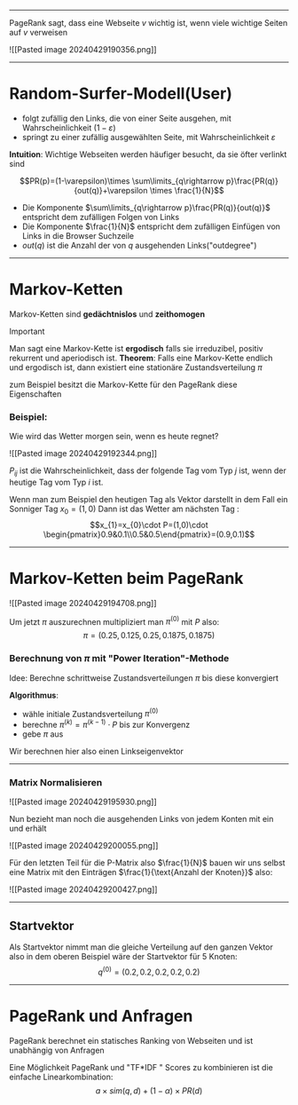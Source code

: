 
---
PageRank sagt, dass eine Webseite $v$ wichtig ist, wenn viele wichtige Seiten auf $v$ verweisen

![[Pasted image 20240429190356.png]]

---
# Random-Surfer-Modell(User)
- folgt zufällig den Links, die von einer Seite ausgehen, mit Wahrscheinlichkeit $(1-\varepsilon)$ 
- springt zu einer zufällig ausgewählten Seite, mit Wahrscheinlichkeit $\varepsilon$ 

__Intuition__: Wichtige Webseiten werden häufiger besucht, da sie öfter verlinkt sind

$$PR(p)=(1-\varepsilon)\times \sum\limits_{q\rightarrow p}\frac{PR(q)}{out(q)}+\varepsilon \times \frac{1}{N}$$
- Die Komponente $\sum\limits_{q\rightarrow p}\frac{PR(q)}{out(q)}$ entspricht dem zufälligen Folgen von Links
- Die Komponente $\frac{1}{N}$ entspricht dem zufälligen Einfügen von Links in die Browser Suchzeile
- $out(q)$ ist die Anzahl der von $q$ ausgehenden Links("outdegree")

---
# Markov-Ketten
Markov-Ketten sind __gedächtnislos__ und __zeithomogen__

>[!Important]
>Man sagt eine Markov-Kette ist **ergodisch** falls sie irreduzibel, positiv rekurrent und aperiodisch ist.
>__Theorem__: Falls eine Markov-Kette endlich und ergodisch ist, dann existiert eine stationäre Zustandsverteilung $\pi$ 

zum Beispiel besitzt die Markov-Kette für den PageRank diese Eigenschaften

### Beispiel:
Wie wird das Wetter morgen sein, wenn es heute regnet?

![[Pasted image 20240429192344.png]]

$P_{ij}$ ist die Wahrscheinlichkeit, dass der folgende Tag vom Typ $j$ ist, wenn der heutige Tag vom Typ $i$ ist.

Wenn man zum Beispiel den heutigen Tag als Vektor darstellt in dem Fall ein Sonniger Tag $x_{0}=(1, 0)$ 
Dann ist das Wetter am nächsten Tag :
$$x_{1}=x_{0}\cdot P=(1,0)\cdot \begin{pmatrix}0.9&0.1\\0.5&0.5\end{pmatrix}=(0.9,0.1)$$

---
# Markov-Ketten beim PageRank

![[Pasted image 20240429194708.png]]

Um jetzt $\pi$ auszurechnen multipliziert man $\pi^{(0)}$ mit $P$ also:
$$\pi = (0.25,0.125,0.25,0.1875,0.1875)$$
### Berechnung von $\pi$ mit "Power Iteration"-Methode
Idee: Berechne schrittweise Zustandsverteilungen $\pi$ bis diese konvergiert

__Algorithmus__:
- wähle initiale Zustandsverteilung $\pi^{(0)}$ 
- berechne $\pi^{(k)}=\pi^{(k-1)}\cdot P$ bis zur Konvergenz
- gebe $\pi$ aus

Wir berechnen hier also einen Linkseigenvektor

---
### Matrix Normalisieren

![[Pasted image 20240429195930.png]]

Nun bezieht man noch die ausgehenden Links von jedem Konten mit ein und erhält

![[Pasted image 20240429200055.png]]

Für den letzten Teil für die P-Matrix also $\frac{1}{N}$ bauen wir uns selbst eine Matrix mit den Einträgen $\frac{1}{\text{Anzahl der Knoten}}$ also:

![[Pasted image 20240429200427.png]]

---
## Startvektor
Als Startvektor nimmt man die gleiche Verteilung auf den ganzen Vektor also in dem oberen Beispiel wäre der Startvektor für 5 Knoten:
$$q^{(0)}=(0.2,0.2,0.2,0.2,0.2)$$

---
# PageRank und Anfragen
PageRank berechnet ein statisches Ranking von Webseiten und ist unabhängig von Anfragen

Eine Möglichkeit PageRank und "TF$*$IDF " Scores zu kombinieren ist die einfache Linearkombination:
$$a\times sim(q,d)+(1-\alpha)\times PR(d)$$



